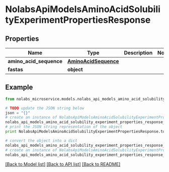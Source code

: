 # NolabsApiModelsAminoAcidSolubilityExperimentPropertiesResponse


## Properties

Name | Type | Description | Notes
------------ | ------------- | ------------- | -------------
**amino_acid_sequence** | [**AminoAcidSequence**](AminoAcidSequence.md) |  | 
**fastas** | **object** |  | 

## Example

```python
from nolabs_microservice.models.nolabs_api_models_amino_acid_solubility_experiment_properties_response import NolabsApiModelsAminoAcidSolubilityExperimentPropertiesResponse

# TODO update the JSON string below
json = "{}"
# create an instance of NolabsApiModelsAminoAcidSolubilityExperimentPropertiesResponse from a JSON string
nolabs_api_models_amino_acid_solubility_experiment_properties_response_instance = NolabsApiModelsAminoAcidSolubilityExperimentPropertiesResponse.from_json(json)
# print the JSON string representation of the object
print NolabsApiModelsAminoAcidSolubilityExperimentPropertiesResponse.to_json()

# convert the object into a dict
nolabs_api_models_amino_acid_solubility_experiment_properties_response_dict = nolabs_api_models_amino_acid_solubility_experiment_properties_response_instance.to_dict()
# create an instance of NolabsApiModelsAminoAcidSolubilityExperimentPropertiesResponse from a dict
nolabs_api_models_amino_acid_solubility_experiment_properties_response_form_dict = nolabs_api_models_amino_acid_solubility_experiment_properties_response.from_dict(nolabs_api_models_amino_acid_solubility_experiment_properties_response_dict)
```
[[Back to Model list]](../README.md#documentation-for-models) [[Back to API list]](../README.md#documentation-for-api-endpoints) [[Back to README]](../README.md)


